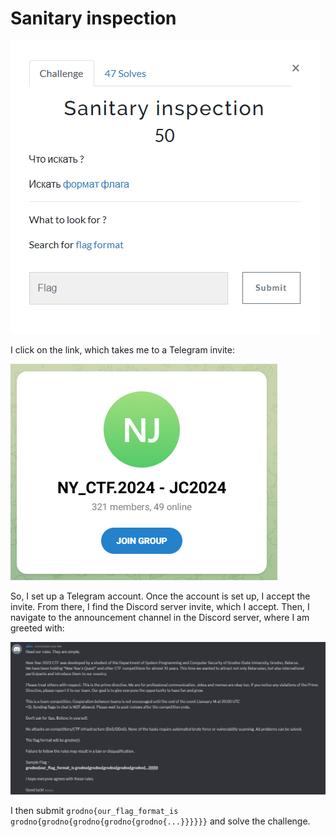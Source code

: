 # Sanitary inspection

![](../images/sanitary-inspection-part-1.png)

I click on the link, which takes me to a Telegram invite:

![](../images/sanitary-inspection-part-2.png)

So, I set up a Telegram account. Once the account is set up, I accept the invite. From there, I find the Discord server invite, which I accept. Then, I navigate to the announcement channel in the Discord server, where I am greeted with:

![](../images/sanitary-inspection-part-3.png)

I then submit `grodno{our_flag_format_is grodno{grodno{grodno{grodno{grodno{...}}}}}}` and solve the challenge.

